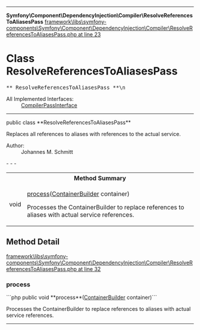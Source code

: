 - - -

**Symfony\Component\DependencyInjection\Compiler\ResolveReferencesToAliasesPass**
<a href="https://github.com/JeyDotC/Hirudo-docs/blob/master/source/framework/libs/symfony-components/Symfony/Component/DependencyInjection/Compiler/ResolveReferencesToAliasesPass.php.md#line23" class="location">framework\libs\symfony-components\Symfony\Component\DependencyInjection\Compiler\ResolveReferencesToAliasesPass.php at line 23</a>

# Class ResolveReferencesToAliasesPass #

<pre class="tree">** ResolveReferencesToAliasesPass **\n</pre>

<dl>
<dt>All Implemented Interfaces:</dt>
<dd><a href="https://github.com/JeyDotC/Hirudo-docs/blob/master/symfony/component/dependencyinjection/compiler/compilerpassinterface.html">CompilerPassInterface</a> </dd>
</dl>

- - -

<p class="signature">public  class **ResolveReferencesToAliasesPass**</p>

<div class="comment" id="overview_description"><p>Replaces all references to aliases with references to the actual service.</p></div>

<dl>
<dt>Author:</dt>
<dd>Johannes M. Schmitt <schmittjoh@gmail.com></dd>
</dl>
- - -

<table id="summary_method">
<tr><th colspan="2">Method Summary</th></tr>
<tr>
<td class="type"> void</td>
<td class="description"><p class="name"><a href="#process()">process</a>(<a href="../../../../symfony/component/dependencyinjection/containerbuilder.html">ContainerBuilder</a> container)</p><p class="description">Processes the ContainerBuilder to replace references to aliases with actual service references.</p></td>
</tr>
</table>

<h2 id="detail_method">Method Detail</h2>
<a href="https://github.com/JeyDotC/Hirudo-docs/blob/master/source/framework/libs/symfony-components/Symfony/Component/DependencyInjection/Compiler/ResolveReferencesToAliasesPass.php.md#line32" class="location">framework\libs\symfony-components\Symfony\Component\DependencyInjection\Compiler\ResolveReferencesToAliasesPass.php at line 32</a>

<h3 id="process()">process</h3>
```php
public  void **process**(<a href="../../../../symfony/component/dependencyinjection/containerbuilder.html">ContainerBuilder</a> container)```
<div class="details">
<p>Processes the ContainerBuilder to replace references to aliases with actual service references.</p></div>

- - -

